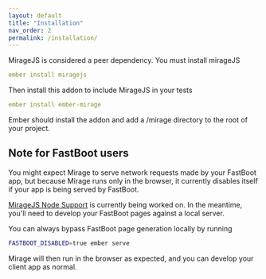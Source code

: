 ```yaml
---
layout: default
title: "Installation"
nav_order: 2
permalink: /installation/
---
```

MirageJS is considered a peer dependency. You must install mirageJS
```yaml
ember install miragejs
```

Then install this addon to include MirageJS in your tests
```yaml
ember install ember-mirage
```

Ember should install the addon and add a /mirage directory to the root of your project.

## Note for FastBoot users

You might expect Mirage to serve network requests made by your FastBoot app, but because Mirage runs only in the browser, it currently disables itself if your app is being served by FastBoot.

[MirageJS Node Support](https://github.com/miragejs/miragejs/issues/210) is currently being worked on. In the meantime, you'll need to develop your FastBoot pages against a local server.

You can always bypass FastBoot page generation locally by running

```sh
FASTBOOT_DISABLED=true ember serve
```

Mirage will then run in the browser as expected, and you can develop your client app as normal.
